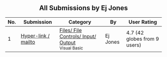 ﻿<div align="center">

## All Submissions by Ej Jones

</div>

No.  | Submission | Category | By   | User Rating
---- | ---------- | -------- | ---- | -----------
1 | [Hyper\-link / mailto<br />](https://github.com/Planet-Source-Code/ej-jones-hyper-link-mailto__1-5701) | [Files/ File Controls/ Input/ Output<br /><sup>Visual Basic</sup>](../ByCategory/files-file-controls-input-output__1-3.md) | Ej Jones | 4.7 (42 globes from 9 users)
